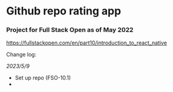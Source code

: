 # Github repo rating app
### Project for Full Stack Open as of May 2022
https://fullstackopen.com/en/part10/introduction_to_react_native

Change log:

*2023/5/9*
- Set up repo (FSO-10.1)
- 